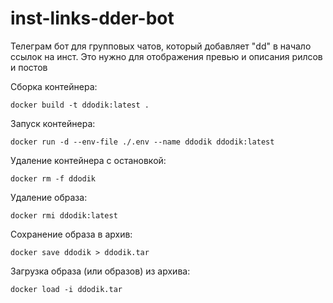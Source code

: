 # inst-links-dder-bot

Телеграм бот для групповых чатов, который добавляет "dd" в начало ссылок на инст. Это нужно для отображения превью и описания рилсов и постов

Сборка контейнера:
```shell
docker build -t ddodik:latest .
```

Запуск контейнера:
```shell
docker run -d --env-file ./.env --name ddodik ddodik:latest
```

Удаление контейнера с остановкой:
```shell
docker rm -f ddodik
```

Удаление образа:
```shell
docker rmi ddodik:latest
```

Сохранение образа в архив:
```shell
docker save ddodik > ddodik.tar
```

Загрузка образа (или образов) из архива:
```shell
docker load -i ddodik.tar
```
